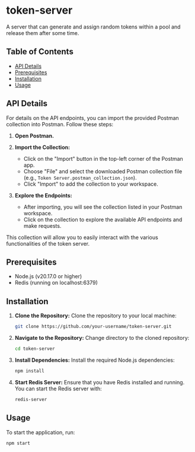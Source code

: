 # token-server
A server that can generate and assign random tokens within a pool and release them after some time.

## Table of Contents

- [API Details](#api-details)
- [Prerequisites](#prerequisites)
- [Installation](#installation)
- [Usage](#usage)


## API Details

For details on the API endpoints, you can import the provided Postman collection into Postman. Follow these steps:

1. **Open Postman.**
2. **Import the Collection:**
   - Click on the "Import" button in the top-left corner of the Postman app.
   - Choose "File" and select the downloaded Postman collection file (e.g., `Token Server.postman_collection.json`).
   - Click "Import" to add the collection to your workspace.

3. **Explore the Endpoints:**
   - After importing, you will see the collection listed in your Postman workspace. 
   - Click on the collection to explore the available API endpoints and make requests.

This collection will allow you to easily interact with the various functionalities of the token server.

## Prerequisites

- Node.js (v20.17.0 or higher)
- Redis (running on localhost:6379)

## Installation

1. **Clone the Repository:**
   Clone the repository to your local machine:
   ```bash
   git clone https://github.com/your-username/token-server.git
2. **Navigate to the Repository:**
   Change directory to the cloned repository:
   ```bash
   cd token-server
3. **Install Dependencies:**
   Install the required Node.js dependencies:
   ```bash
   npm install
4. **Start Redis Server:**
   Ensure that you have Redis installed and running. You can start the Redis server with:
   ```bash
   redis-server
## Usage
To start the application, run:
```bash
npm start